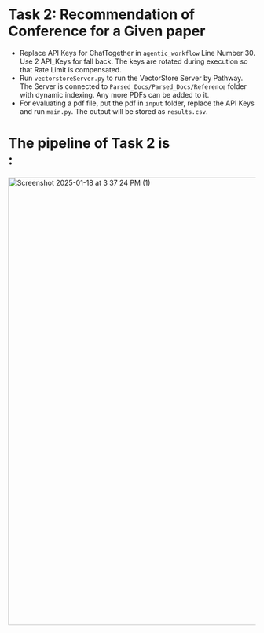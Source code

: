 # Task 2: Recommendation of Conference for a Given paper

* Replace API Keys for ChatTogether in `agentic_workflow` Line Number 30. Use 2 API_Keys for fall back. The keys are rotated during execution so that Rate Limit is compensated.<br>
* Run `vectorstoreServer.py` to run the VectorStore Server by Pathway. The Server is connected to `Parsed_Docs/Parsed_Docs/Reference` folder with dynamic indexing. Any more PDFs can be added to it.<br>
* For evaluating a pdf file, put the pdf in `input` folder, replace the API Keys and run `main.py`. The output will be stored as `results.csv`.


# The pipeline of Task 2 is<br>:
<img width="911" alt="Screenshot 2025-01-18 at 3 37 24 PM (1)" src="https://github.com/user-attachments/assets/9ddd538c-8635-4eef-9c8d-844e6e7425d2" />
